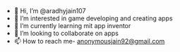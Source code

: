 - 👋 Hi, I’m @aradhyjain107
- 👀 I’m interested in game developing and creating apps
- 🌱 I’m currently learning mit app inventor 
- 💞️ I’m looking to collaborate on apps
- 📫 How to reach me- anonymousjain92@gmail.com

<!---
aradhyjain107/aradhyjain107 is a ✨ special ✨ repository because its `README.md` (this file) appears on your GitHub profile.
You can click the Preview link to take a look at your changes.
--->
